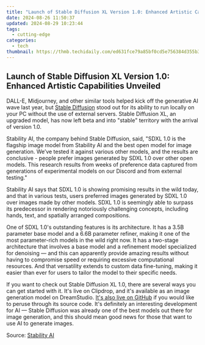 ```yaml
---
title: "Launch of Stable Diffusion XL Version 1.0: Enhanced Artistic Capabilities Unveiled"
date: 2024-08-26 11:50:37
updated: 2024-08-29 10:23:44
tags:
  - cutting-edge
categories:
  - tech
thumbnail: https://thmb.techidaily.com/ed631fce79a85bf0cd5e756384d355b32be9ff521aba55cfa7af4917eeac790c.jpg
---
```


## Launch of Stable Diffusion XL Version 1.0: Enhanced Artistic Capabilities Unveiled

DALL-E, Midjourney, and other similar tools helped kick off the generative AI wave last year, but [Stable Diffusion](https://unlock-android.techidaily.com/7-ways-to-unlock-a-locked-xiaomi-redmi-k70-phone-by-drfone-android/) stood out for its ability to run locally on your PC without the use of external servers. Stable Diffusion XL, an upgraded model, has now left beta and into "stable" territory with the arrival of version 1.0.

 Stability AI, the company behind Stable Diffusion, said, "SDXL 1.0 is the flagship image model from Stability AI and the best open model for image generation. We’ve tested it against various other models, and the results are conclusive - people prefer images generated by SDXL 1.0 over other open models. This research results from weeks of preference data captured from generations of experimental models on our Discord and from external testing."

 Stability AI says that SDXL 1.0 is showing promising results in the wild today, and that in various tests, users preferred images generated by SDXL 1.0 over images made by other models. SDXL 1.0 is seemingly able to surpass its predecessor in rendering notoriously challenging concepts, including hands, text, and spatially arranged compositions.

 One of SDXL 1.0's outstanding features is its architecture. It has a 3.5B parameter base model and a 6.6B parameter refiner, making it one of the most parameter-rich models in the wild right now. It has a two-stage architecture that involves a base model and a refinement model specialized for denoising — and this can apparently provide amazing results without having to compromise speed or requiring excessive computational resources. And that versatility extends to custom data fine-tuning, making it easier than ever for users to tailor the model to their specific needs.

 If you want to check out Stable Diffusion XL 1.0, there are several ways you can get started with it. It's live on Clipdrop, and it's available as an image generation model on DreamStudio. [It's also live on GitHub](https://github.com/Stability-AI/generative-models) if you would like to peruse through its source code. It's definitely an interesting development for AI — Stable Diffusion was already one of the best models out there for image generation, and this should mean good news for those that want to use AI to generate images.

 Source: [Stability AI](https://stability.ai/blog/stable-diffusion-sdxl-1-announcement)

<ins class="adsbygoogle"
     style="display:block"
     data-ad-format="autorelaxed"
     data-ad-client="ca-pub-7571918770474297"
     data-ad-slot="1223367746"></ins>



<ins class="adsbygoogle"
     style="display:block"
     data-ad-client="ca-pub-7571918770474297"
     data-ad-slot="8358498916"
     data-ad-format="auto"
     data-full-width-responsive="true"></ins>
